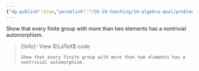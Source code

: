 ```yaml
---
{"dg-publish":true,"permalink":"/10-19-teaching/14-algebra-qual/problem-bank/pool-problems/group-theory/existence-of-automorphisms/","tags":["group_theory"],"updated":"2025-03-17T07:34:17-07:00"}
---
```


Show that every finite group with more than two elements has a nontrivial automorphism.

> [!info]- View $\LaTeX$ code
> ```
> Show that every finite group with more than two elements has a nontrivial automorphism.
> ```
